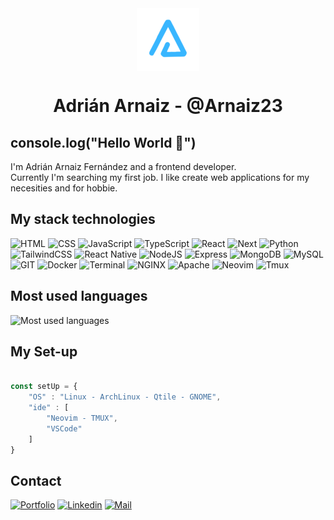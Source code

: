 <div align="center">
    <img src="./BrandTransparentMD.png" align="center" alt="brand arnaizdev">
</div>

<h1 align="center">Adrián Arnaiz - @Arnaiz23</h1>

## console.log("Hello World :wave:")

I'm Adrián Arnaiz Fernández and a frontend developer. <br/>
Currently I'm searching my first job.
I like create web applications for my necesities and for hobbie.

## My stack technologies

![HTML](https://img.shields.io/badge/HTML-E34F26?style=for-the-badge&logo=HTML5&logoColor=fff)
![CSS](https://img.shields.io/badge/CSS-1572B6?style=for-the-badge&logo=CSS3&logoColor=fff)
![JavaScript](https://img.shields.io/badge/JavaScript-F7DF1E?style=for-the-badge&logo=JavaScript&logoColor=000)
![TypeScript](https://img.shields.io/badge/TypeScript-3178C6?style=for-the-badge&logo=TypeScript&logoColor=fff)
![React](https://img.shields.io/badge/React-61DAFB?style=for-the-badge&logo=React&logoColor=000)
![Next](https://img.shields.io/badge/Next-000?style=for-the-badge&logo=Next.js&logoColor=fff)
![Python](https://img.shields.io/badge/Python-3776AB?style=for-the-badge&logo=Python&logoColor=FFFF00)
![TailwindCSS](https://img.shields.io/badge/TailwindCSS-06B6D4?style=for-the-badge&logo=Tailwind%20CSS&logoColor=fff)
![React Native](https://img.shields.io/badge/React%20Native-61DAFB?style=for-the-badge&logo=React&logoColor=000)
![NodeJS](https://img.shields.io/badge/NodeJS-339933?style=for-the-badge&logo=Node.js&logoColor=fff)
![Express](https://img.shields.io/badge/Express-000?style=for-the-badge&logo=Express&logoColor=fff)
![MongoDB](https://img.shields.io/badge/MongoDB-47A248?style=for-the-badge&logo=MongoDB&logoColor=fff)
![MySQL](https://img.shields.io/badge/MySQL-4479A1?style=for-the-badge&logo=MySQL&logoColor=fff)
![GIT](https://img.shields.io/badge/GIT-F05032?style=for-the-badge&logo=GIT&logoColor=fff)
![Docker](https://img.shields.io/badge/Docker-2496ED?style=for-the-badge&logo=Docker&logoColor=fff)
![Terminal](https://img.shields.io/badge/Terminal-241F31?style=for-the-badge&logo=GNOME%20Terminal&logoColor=fff)
![NGINX](https://img.shields.io/badge/NGINX-009639?style=for-the-badge&logo=NGINX&logoColor=fff)
![Apache](https://img.shields.io/badge/Apache-D22128?style=for-the-badge&logo=Apache&logoColor=fff)
![Neovim](https://img.shields.io/badge/NeoVim-57A143?style=for-the-badge&logo=Neovim&logoColor=fff)
![Tmux](https://img.shields.io/badge/tmux-1BB91F?style=for-the-badge&logo=tmux&logoColor=fff)


## Most used languages

![Most used languages](https://github-readme-stats.vercel.app/api/top-langs/?username=Arnaiz23&layout=compact)


## My Set-up

```js

const setUp = {
    "OS" : "Linux - ArchLinux - Qtile - GNOME",
    "ide" : [
        "Neovim - TMUX",
        "VSCode"
    ]
}

```

## Contact

[![Portfolio](https://img.shields.io/badge/Portfolio-ffffff?style=for-the-badge&logo=Personio&logoColor=000)](https://arnaizdev.com)
[![Linkedin](https://img.shields.io/badge/Linkedin-0A66C2?style=for-the-badge&logo=LinkedIn&logoColor=fff)](https://es.linkedin.com/in/adri%C3%A1n-arnaiz-fern%C3%A1ndez-b67743227/en?trk=people-guest_people_search-card)
<a href="mailto:adri.arnaizfernandez@gmail.com">![Mail](https://img.shields.io/badge/Mail-30B980?style=for-the-badge&logo=Minutemailer&logoColor=fff)</a>

